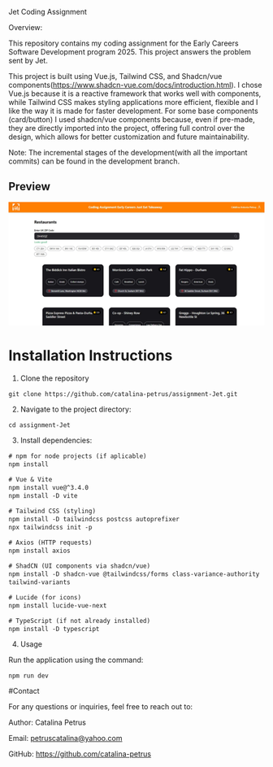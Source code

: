 Jet Coding Assignment

Overview:

This repository contains my coding assignment for the Early Careers Software Development program 2025. This project answers the problem sent by Jet.

This project is built using Vue.js, Tailwind CSS, and Shadcn/vue components(https://www.shadcn-vue.com/docs/introduction.html). I chose Vue.js because it is a reactive framework that works well with components, while Tailwind CSS makes styling applications more efficient, flexible and I like the way it is made for faster development. For some base components (card/button) I used shadcn/vue components because, even if pre-made, they are directly imported into the project, offering full control over the design, which allows for better customization and future maintainability.


Note: The incremental stages of the development(with all the important commits) can be found in the development branch.

##  Preview
![Project Screenshot](assignment-Jet\src\assets\screenshot.jpg)


# Installation Instructions

1. Clone the repository
```
git clone https://github.com/catalina-petrus/assignment-Jet.git
```

2. Navigate to the project directory:
```
cd assignment-Jet
```

3. Install dependencies:

```
# npm for node projects (if aplicable)
npm install  
```

```
# Vue & Vite
npm install vue@^3.4.0
npm install -D vite
```
```
# Tailwind CSS (styling)
npm install -D tailwindcss postcss autoprefixer
npx tailwindcss init -p
```

```
# Axios (HTTP requests)
npm install axios
```

```
# ShadCN (UI components via shadcn/vue)
npm install -D shadcn-vue @tailwindcss/forms class-variance-authority tailwind-variants
```

```
# Lucide (for icons)
npm install lucide-vue-next
```

```
# TypeScript (if not already installed)
npm install -D typescript
```

4. Usage

Run the application using the command:
```
npm run dev
```



#Contact


For any questions or inquiries, feel free to reach out to:

Author: Catalina Petrus

Email: petruscatalina@yahoo.com

GitHub: https://github.com/catalina-petrus
